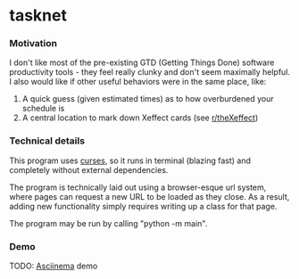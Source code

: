 # tasknet

### Motivation

I don't like most of the pre-existing GTD (Getting Things Done) software productivity tools - they feel really clunky and don't seem maximally helpful. I also would like if other useful behaviors were in the same place, like:

1. A quick guess (given estimated times) as to how overburdened your schedule is
2. A central location to mark down Xeffect cards (see [r/theXeffect](https://www.reddit.com/r/theXeffect/))

### Technical details

This program uses [curses](https://en.wikipedia.org/wiki/Curses_(programming_library)), so it runs in terminal (blazing fast) and completely without external dependencies.

The program is technically laid out using a browser-esque url system, where pages can request a new URL to be loaded as they close. As a result, adding new functionality simply requires writing up a class for that page.

The program may be run by calling "python -m main".

### Demo

TODO: [Asciinema](https://asciinema.org/) demo

